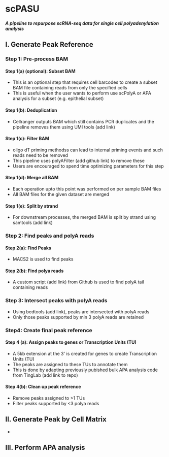 # scPASU

#### *A pipeline to repurpose scRNA-seq data for single cell polyadenylation analysis*


## I. Generate Peak Reference

### Step 1: Pre-process BAM

#### Step 1(a) (optional): Subset BAM
* This is an optional step that requires cell barcodes to create a subset BAM file containing reads from only the specified cells
* This is useful when the user wants to perform use scPolyA or APA analysis for a subset (e.g. epithelial subset)

#### Step 1(b): Deduplication
* Cellranger outputs BAM which still contains PCR duplicates and the pipeline removes them using UMI tools (add link)


#### Step 1(c): Filter BAM ##
* oligo dT priming methodss can lead to internal priming events and such reads need to be removed
* This pipeline uses polyAFilter (add github link) to remove these
* Users are encouraged to spend time optimizing parameters for this step

#### Step 1(d): Merge all BAM ##  
* Each operation upto this point was performed on per sample BAM files 
* All BAM files for the given dataset are merged 

#### Step 1(e): Split by strand ##  
* For downstream processes, the merged BAM is split by strand using samtools (add link)

### Step 2: Find peaks and polyA reads

#### Step 2(a): Find Peaks
* MACS2 is used to find peaks

#### Step 2(b): Find polya reads 
* A custom script (add link) from Github is used to find polyA tail containing reads

### Step 3: Intersect peaks with polyA reads 
* Using bedtools (add link), peaks are intersected with polyA reads
* Only those peaks supported by min 3 polyA reads are retained

### Step4: Create final peak reference 

#### Step 4 (a): Assign peaks to genes or Transcription Units (TU) 
* A 5kb extension at the 3' is created for genes to create Transcription Units (TU)
* The peaks are assigned to these TUs to annotate them
* This is done by adapting previously pubished bulk APA analysis code from TingLab (add link to repo)

#### Step 4(b): Clean up peak reference ##
* Remove peaks assigned to >1 TUs
* Filter peaks supported by <3 polya reads


## II. Generate Peak by Cell Matrix #####
*

## III. Perform APA analysis #####
